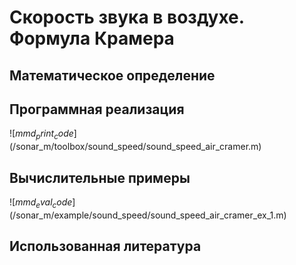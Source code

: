 # Скорость звука в воздухе. Формула Крамера

## Математическое определение

## Программная реализация

![$mmd_print_code]($/sonar_m/toolbox/sound_speed/sound_speed_air_cramer.m)

## Вычислительные примеры

![$mmd_eval_code]($/sonar_m/example/sound_speed/sound_speed_air_cramer_ex_1.m)

## Использованная литература
